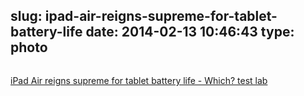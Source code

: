 slug: ipad-air-reigns-supreme-for-tablet-battery-life
date: 2014-02-13 10:46:43
type: photo
---

<a href="http://blogs.which.co.uk/technology/tablets-2/ipad-air-reigns-supreme-for-tablet-battery-life/"><img src="{{@asset.url swerner/tumblr/2014-02-13-ipad-air-reigns-supreme-for-tablet-battery-life-3dd8191008.jpeg}}" alt=""/></a>

[iPad Air reigns supreme for tablet battery life - Which? test lab](http://blogs.which.co.uk/technology/tablets-2/ipad-air-reigns-supreme-for-tablet-battery-life/)
